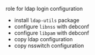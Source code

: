 role for ldap login configuration 

- install `ldap-utils` package
- configure `libnss` with debconf
- configure `libpam` with debconf
- copy ldap configuration
- copy nsswitch configuration
